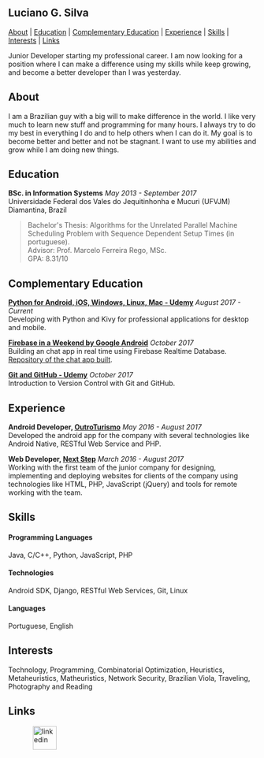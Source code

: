 ## Luciano G. Silva

[About](#about) | [Education](#education) | [Complementary Education](#complementary-education) | [Experience](#experience) | [Skills](#skills) | [Interests](#interests) | [Links](#links)

Junior Developer starting my professional career. I am now looking for a position where I can make a difference using my skills while keep growing, and become a better developer than I was yesterday.

## About

I am a Brazilian guy with a big will to make difference in the world. I like very much to learn new stuff and programming for many hours. I always try to do my best in everything I do and to help others when I can do it. My goal is to become better and better and not be stagnant. I want to use my abilities and grow while I am doing new things.

## Education

**BSc. in Information Systems** *May 2013 - September 2017* <br>
Universidade Federal dos Vales do Jequitinhonha e Mucuri (UFVJM) <br>
Diamantina, Brazil <br>
> Bachelor's Thesis: Algorithms for the Unrelated Parallel Machine Scheduling Problem with Sequence Dependent Setup Times (in portuguese). <br>
> Advisor: Prof. Marcelo Ferreira Rego, MSc. <br>
> GPA: 8.31/10 <br>

## Complementary Education

**[Python for Android, iOS, Windows, Linux, Mac - Udemy](https://www.udemy.com/python-para-android-ios-windows-linux-mac/learn/v4/overview)** *August 2017 - Current* <br>
Developing with Python and Kivy for professional applications for desktop and mobile.

**[Firebase in a Weekend by Google Android](https://udacity.com/course/firebase-in-a-weekend-by-google-android--ud0352)** *October 2017* <br>
Building an chat app in real time using Firebase Realtime Database. [Repository of the chat app built](https://github.com/LiuSilva/and-nd-firebase).

**[Git and GitHub - Udemy](https://www.udemy.com/git-e-github-para-iniciantes/learn/v4/overview)** *October 2017* <br>
Introduction to Version Control with Git and GitHub.

## Experience

**Android Developer, [OutroTurismo](http://outroturismo.com.br/)** *May 2016 - August 2017* <br>
Developed the android app for the company with several technologies like Android Native, RESTful Web Service and PHP.

**Web Developer, [Next Step](http://nextstepsi.com.br/)** *March 2016 - August 2017* <br>
Working with the first team of the junior company for designing, implementing and deploying websites for clients of the company using technologies like HTML, PHP, JavaScript (jQuery) and tools for remote working with the team.

## Skills

#### Programming Languages
Java, C/C++, Python, JavaScript, PHP

#### Technologies
Android SDK, Django, RESTful Web Services, Git, Linux

#### Languages
Portuguese, English

## Interests

Technology, Programming, Combinatorial Optimization, Heuristics, Metaheuristics, Matheuristics, Network Security, Brazilian Viola, Traveling, Photography and Reading

## Links

<a href="https://www.linkedin.com/in/luciano-silva-671866101/" target="_blank">
<img src="http://icon-icons.com/icons2/808/PNG/512/linkedin_icon-icons.com_66096.png" alt="linkedin" hspace="50" height="48" width="48"></a>
